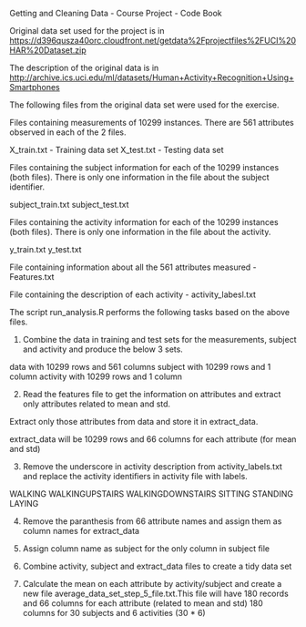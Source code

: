 Getting and Cleaning Data - Course Project - Code Book

Original data set used for the project is in https://d396qusza40orc.cloudfront.net/getdata%2Fprojectfiles%2FUCI%20HAR%20Dataset.zip 

The description of the original data is in http://archive.ics.uci.edu/ml/datasets/Human+Activity+Recognition+Using+Smartphones 

The following files from the original data set were used for the exercise.

Files containing measurements of 10299 instances. There are 561 attributes observed in each of the 2 files.

X_train.txt - Training data set
X_test.txt - Testing data set


Files containing the subject information for each of the 10299 instances (both files). There is only one information in the file about the subject identifier.

subject_train.txt 
subject_test.txt

Files containing the activity information for each of the 10299 instances (both files). There is only one information in the file about the activity.

y_train.txt
y_test.txt

File containing information about all the 561 attributes measured - Features.txt

File containing the description of each activity - activity_labesl.txt


The script run_analysis.R performs the following tasks based on the above files.


1. Combine the data in training and test sets for the measurements, subject and activity and produce the below 3 sets.


data  with 10299 rows and 561 columns
subject with 10299 rows and 1 column
activity with 10299 rows and 1 column

2. Read the features file to get the information on attributes and extract only attributes related to mean and std.

Extract only those attributes from data and store it in extract_data.

extract_data will be 10299 rows and 66 columns for each attribute (for mean and std)

3. Remove the underscore in activity description from activity_labels.txt and replace the activity identifiers in activity file with labels.

WALKING
WALKINGUPSTAIRS
WALKINGDOWNSTAIRS
SITTING
STANDING
LAYING

4. Remove the paranthesis from 66 attribute names and assign them as column names for extract_data

5. Assign column name as subject for the only column in subject file

6. Combine activity, subject and extract_data files to create a tidy data set

7. Calculate the mean on each attribute by activity/subject and create a new file average_data_set_step_5_file.txt.This file will have 180 records and 66 columns for each attribute (related to mean and std)
180 columns for 30 subjects and 6 activities (30 * 6)